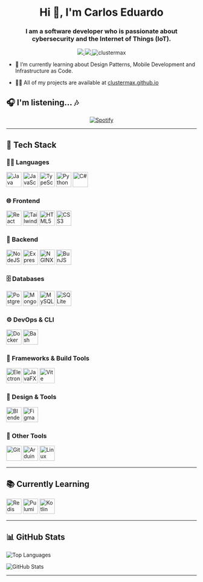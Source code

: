 <h1 align="center">Hi 👋, I'm Carlos Eduardo</h1>
<h3 align="center">I am a software developer who is passionate about cybersecurity and the Internet of Things (IoT).</h3>

<p align='center'>
  <a href='https://www.linkedin.com/in/carlos-eduardo-guerrero-30760a229/'>
    <img src='https://img.shields.io/badge/LinkedIn-%230077B5.svg?logo=linkedin&logoColor=white'>
  </a>
  <a href='https://www.github.com/ClusterMax'>
    <img src='https://img.shields.io/github/followers/clustermax?style=social'>

  </a>
  <img src="https://komarev.com/ghpvc/?username=clustermax&label=Profile%20views&color=720eb4&style=plastic" alt="clustermax" />
</p>

- 🌱 I’m currently learning about Design Patterns, Mobile Development and Infrastructure as Code.

- 👨‍💻 All of my projects are available at [clustermax.github.io](clustermax.github.io)

## 🎧 I'm listening... 🎶
<p align="center">
  <a href="https://open.spotify.com/user/crlitosguerreroproductions">
    <img src="https://spotify-github-profile.kittinanx.com/api/view?uid=crlitosguerreroproductions&cover_image=false&theme=default&show_offline=true&background_color=121212&interchange=true&bar_color=53b14f&bar_color_cover=true" alt="Spotify">
  </a>
</p>

---

## 🚀 Tech Stack

### 👨‍💻 Languages
<p align="left">
  <img src="https://cdn.jsdelivr.net/gh/devicons/devicon/icons/java/java-original.svg" width="40" alt="Java"/>
  <img src="https://cdn.jsdelivr.net/gh/devicons/devicon/icons/javascript/javascript-original.svg" width="40" alt="JavaScript"/>
  <img src="https://cdn.jsdelivr.net/gh/devicons/devicon/icons/typescript/typescript-original.svg" width="40" alt="TypeScript"/>
  <img src="https://cdn.jsdelivr.net/gh/devicons/devicon/icons/python/python-original.svg" width="40" alt="Python"/>
  <img src="https://cdn.jsdelivr.net/gh/devicons/devicon/icons/csharp/csharp-original.svg" width="40" alt="C#"/>
</p>

### 🌐 Frontend
<p align="left">
  <img src="https://cdn.jsdelivr.net/gh/devicons/devicon/icons/react/react-original.svg" width="40" alt="React"/>
  <img src="https://www.vectorlogo.zone/logos/tailwindcss/tailwindcss-icon.svg" width="40" alt="TailwindCSS"/>
  <img src="https://cdn.jsdelivr.net/gh/devicons/devicon/icons/html5/html5-original.svg" width="40" alt="HTML5"/>
  <img src="https://cdn.jsdelivr.net/gh/devicons/devicon/icons/css3/css3-original.svg" width="40" alt="CSS3"/>
</p>

### 🧠 Backend
<p align="left">
  <img src="https://cdn.jsdelivr.net/gh/devicons/devicon/icons/nodejs/nodejs-original.svg" width="40" alt="NodeJS"/>
  <img src="https://cdn.jsdelivr.net/gh/devicons/devicon/icons/express/express-original.svg" width="40" alt="Express"/>
  <img src="https://cdn.jsdelivr.net/gh/devicons/devicon/icons/nginx/nginx-original.svg" width="40" alt="NGINX"/>
  <img src="https://cdn.jsdelivr.net/gh/devicons/devicon/icons/bun/bun-original.svg" width="40" alt="BunJS"/>
</p>

### 🗄️ Databases
<p align="left">
  <img src="https://cdn.jsdelivr.net/gh/devicons/devicon/icons/postgresql/postgresql-original.svg" width="40" alt="PostgreSQL"/>
  <img src="https://cdn.jsdelivr.net/gh/devicons/devicon/icons/mongodb/mongodb-original.svg" width="40" alt="MongoDB"/>
  <img src="https://cdn.jsdelivr.net/gh/devicons/devicon/icons/mysql/mysql-original.svg" width="40" alt="MySQL"/>
  <img src="https://www.vectorlogo.zone/logos/sqlite/sqlite-icon.svg" width="40" alt="SQLite"/>
</p>

### ⚙️ DevOps & CLI
<p align="left">
  <img src="https://cdn.jsdelivr.net/gh/devicons/devicon/icons/docker/docker-original.svg" width="40" alt="Docker"/>
  <img src="https://www.vectorlogo.zone/logos/gnu_bash/gnu_bash-icon.svg" width="40" alt="Bash"/>
</p>

### 🧩 Frameworks & Build Tools
<p align="left">
  <img src="https://cdn.jsdelivr.net/gh/devicons/devicon/icons/electron/electron-original.svg" width="40" alt="Electron"/>
  <img src="https://codigojava.online/wp-content/uploads/2023/02/JavaFX.png" width="40" alt="JavaFX"/>
  <img src="https://upload.wikimedia.org/wikipedia/commons/thumb/f/f1/Vitejs-logo.svg/2078px-Vitejs-logo.svg.png" width="40" alt="Vite"/>
</p>

### 🎨 Design & Tools
<p align="left">
  <img src="https://download.blender.org/branding/community/blender_community_badge_white.svg" width="40" alt="Blender"/>
  <img src="https://www.vectorlogo.zone/logos/figma/figma-icon.svg" width="40" alt="Figma"/>
</p>

### 🔧 Other Tools
<p align="left">
  <img src="https://www.vectorlogo.zone/logos/git-scm/git-scm-icon.svg" width="40" alt="Git"/>
  <img src="https://cdn.worldvectorlogo.com/logos/arduino-1.svg" width="40" alt="Arduino"/>
  <img src="https://cdn.jsdelivr.net/gh/devicons/devicon/icons/linux/linux-original.svg" width="40" alt="Linux"/>
</p>

---

## 📚 Currently Learning
<p align="left">
  <img src="https://cdn.jsdelivr.net/gh/devicons/devicon/icons/redis/redis-original.svg" width="40" alt="Redis"/>
  <img src="https://www.pulumi.com/logos/brand/avatar-on-black.svg" width="40" alt="Pulumi"/>
  <img src="https://cdn.jsdelivr.net/gh/devicons/devicon/icons/kotlin/kotlin-original.svg" width="40" alt="Kotlin"/>
</p>

---

## 📊 GitHub Stats

<p align="left">
  <img src="https://github-readme-stats.vercel.app/api/top-langs/?username=clustermax&layout=compact&theme=tokyonight" alt="Top Languages" />
</p>

<p align="left">
  <img src="https://github-readme-stats.vercel.app/api?username=clustermax&show_icons=true&theme=tokyonight" alt="GitHub Stats" />
</p>

---

<!--- Disabled (for now)
<p><img align="center" src="https://github-readme-streak-stats.herokuapp.com/?user=clustermax&" alt="clustermax" /></p>
--->
